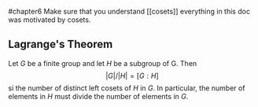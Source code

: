 #chapter6 
Make sure that you understand [[cosets]] everything in this doc was motivated by cosets.

## Lagrange's Theorem
Let $G$ be a finite group and let $H$ be a subgroup of G. Then $$|G|/|H| = [G:H]$$ si the number of distinct left cosets of $H$ in $G$. In particular, the number of elements in $H$ must divide the number of elements in $G$.

